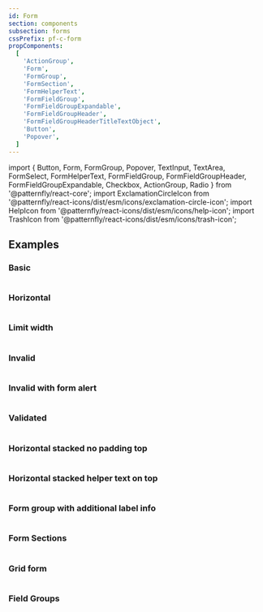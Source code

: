```yaml
---
id: Form
section: components
subsection: forms
cssPrefix: pf-c-form
propComponents:
  [
    'ActionGroup',
    'Form',
    'FormGroup',
    'FormSection',
    'FormHelperText',
    'FormFieldGroup',
    'FormFieldGroupExpandable',
    'FormFieldGroupHeader',
    'FormFieldGroupHeaderTitleTextObject',
    'Button',
    'Popover',
  ]
---
```


import {
Button,
Form,
FormGroup,
Popover,
TextInput,
TextArea,
FormSelect,
FormHelperText,
FormFieldGroup,
FormFieldGroupHeader,
FormFieldGroupExpandable,
Checkbox,
ActionGroup,
Radio
} from '@patternfly/react-core';
import ExclamationCircleIcon from '@patternfly/react-icons/dist/esm/icons/exclamation-circle-icon';
import HelpIcon from '@patternfly/react-icons/dist/esm/icons/help-icon';
import TrashIcon from '@patternfly/react-icons/dist/esm/icons/trash-icon';

## Examples

### Basic

```ts file="./FormBasic.tsx"
```

### Horizontal

```ts file="./FormHorizontal.tsx"
```

### Limit width

```ts file="./FormLimitWidth.tsx"
```

### Invalid

```ts file="./FormInvalid.tsx"
```

### Invalid with form alert

```ts file="./FormInvalidWithFormAlert.tsx"
```

### Validated

```ts file="./FormValidated.tsx"
```

### Horizontal stacked no padding top

```ts file="./FormHorizontalStacked.tsx"
```

### Horizontal stacked helper text on top

```ts file="./FormHorizontalHelper.tsx"
```

### Form group with additional label info

```ts file="./FormGroupLabelInfo.tsx"
```

### Form Sections

```ts file="./FormSections.tsx"
```

### Grid form

```ts file="./FormGrid.tsx"
```

### Field Groups

```ts file="./FormFieldGroups.tsx"
```
